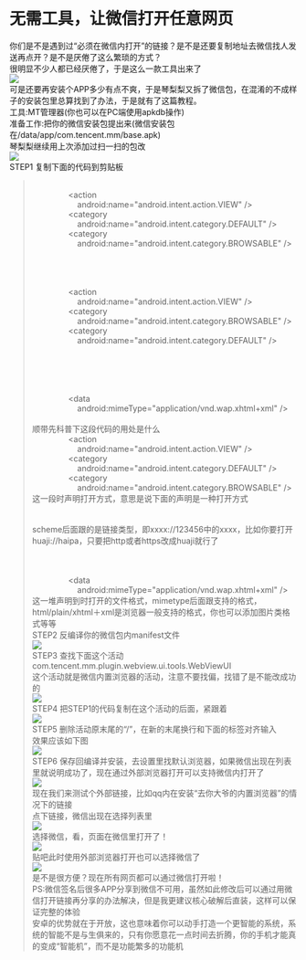 # 无需工具，让微信打开任意网页  
你们是不是遇到过“必须在微信内打开”的链接？是不是还要复制地址去微信找人发送再点开？是不是厌倦了这么繁琐的方式？  
很明显不少人都已经厌倦了，于是这么一款工具出来了  
![](http://upload-images.jianshu.io/upload_images/5660880-3e7db15ef769ae85.png)  
可是还要再安装个APP多少有点不爽，于是琴梨梨又拆了微信包，在混淆的不成样子的安装包里总算找到了办法，于是就有了这篇教程。  
工具:MT管理器(你也可以在PC端使用apkdb操作)  
准备工作:把你的微信安装包提出来(微信安装包在/data/app/com.tencent.mm/base.apk)  
琴梨梨继续用上次添加过扫一扫的包改  
![](http://upload-images.jianshu.io/upload_images/5660880-5ec63b8ab732d722.png)  
STEP1 复制下面的代码到剪贴板  
>             <intent-filter>  
>                 <action  
>                     android:name="android.intent.action.VIEW" />  
>                 <category  
>                     android:name="android.intent.category.DEFAULT" />  
>                 <category  
>                     android:name="android.intent.category.BROWSABLE" />  
>                 <data android:scheme="http" />  
>                 <data android:scheme="https" />  
>             </intent-filter>  
>             <intent-filter>  
>                 <action  
>                     android:name="android.intent.action.VIEW" />  
>                 <category  
>                     android:name="android.intent.category.BROWSABLE" />  
>                 <category  
>                     android:name="android.intent.category.DEFAULT" />  
>                 <data android:scheme="http" />  
>                 <data android:scheme="https" />  
>                 <data android:mimeType="text/html" />  
>                 <data android:mimeType="text/plain" />  
>                 <data android:mimeType="application/xhtml+xml" />  
>                 <data  
>                     android:mimeType="application/vnd.wap.xhtml+xml" />  
>             </intent-filter>  
顺带先科普下这段代码的用处是什么  
>                  <action  
>                      android:name="android.intent.action.VIEW" />  
>                  <category  
>                      android:name="android.intent.category.DEFAULT" />  
>                  <category  
>                      android:name="android.intent.category.BROWSABLE" />  
这一段时声明打开方式，意思是说下面的声明是一种打开方式  
>                  <data android:scheme="http" />  
>                  <data android:scheme="https" />  
scheme后面跟的是链接类型，即xxxx://123456中的xxxx，比如你要打开huaji://haipa，只要把http或者https改成huaji就行了  
>                  <data android:mimeType="text/html" />  
>                  <data android:mimeType="text/plain" />  
>                  <data android:mimeType="application/xhtml+xml" />  
>                  <data  
>                      android:mimeType="application/vnd.wap.xhtml+xml" />  
这一堆声明到时打开的文件格式，mimetype后面跟支持的格式，html/plain/xhtml＋xml是浏览器一般支持的格式，你也可以添加图片类格式等等  
STEP2 反编译你的微信包内manifest文件  
![](http://upload-images.jianshu.io/upload_images/5660880-17df73d4b77efe71.png)  
STEP3 查找下面这个活动  
com.tencent.mm.plugin.webview.ui.tools.WebViewUI  
这个活动就是微信内置浏览器的活动，注意不要找偏，找错了是不能改成功的  
![](http://upload-images.jianshu.io/upload_images/5660880-ccc683e0f3791608.png)  
STEP4 把STEP1的代码复制在这个活动的后面，紧跟着  
![](http://upload-images.jianshu.io/upload_images/5660880-74678d4d677e03de.png)  
STEP5 删除活动原末尾的“/”，在新的末尾换行和下面的标签对齐输入</activity>  
效果应该如下图  
![](http://upload-images.jianshu.io/upload_images/5660880-fe728d12cb133165.png)  
STEP6 保存回编译并安装，去设置里找默认浏览器，如果微信出现在列表里就说明成功了，现在通过外部浏览器打开可以支持微信内打开了  
![](http://upload-images.jianshu.io/upload_images/5660880-b7f80151d3c1fb14.png)  
现在我们来测试个外部链接，比如qq内在安装“去你大爷的内置浏览器”的情况下的链接  
点下链接，微信出现在选择列表里  
![](http://upload-images.jianshu.io/upload_images/5660880-60dafb84dd1892a7.png)  
选择微信，看，页面在微信里打开了！  
![](http://upload-images.jianshu.io/upload_images/5660880-63732a1a84dc3bd6.png)  
贴吧此时使用外部浏览器打开也可以选择微信了  
![](http://upload-images.jianshu.io/upload_images/5660880-69028bb47e493d69.png)  
是不是很方便？现在所有网页都可以通过微信打开啦！  
PS:微信签名后很多APP分享到微信不可用，虽然如此修改后可以通过用微信打开链接再分享的办法解决，但是我更建议核心破解后直装，这样可以保证完整的体验  
安卓的优势就在于开放，这也意味着你可以动手打造一个更智能的系统，系统的智能不是与生俱来的，只有你愿意花一点时间去折腾，你的手机才能真的变成“智能机”，而不是功能繁多的功能机
